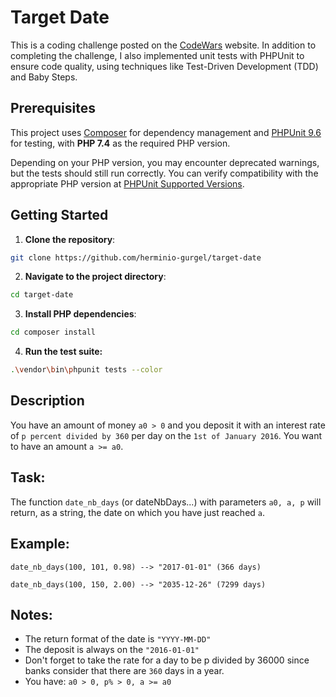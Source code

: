 # Target Date

This is a coding challenge posted on the [CodeWars](https://www.codewars.com/kata/569218bc919ccba77000000b/php) website.
In addition to completing the challenge, I also implemented unit tests with PHPUnit to ensure code quality, using
techniques like Test-Driven Development (TDD) and Baby Steps.

## Prerequisites

This project uses [Composer](https://getcomposer.org/) for dependency management and [PHPUnit 9.6](https://phpunit.de/)
for testing, with **PHP 7.4** as the required PHP version.

Depending on your PHP version, you may encounter deprecated warnings, but the tests should still run correctly. You can
verify compatibility with the appropriate PHP version
at [PHPUnit Supported Versions](https://phpunit.de/supported-versions.html).

## Getting Started

1. **Clone the repository**:

```bash
git clone https://github.com/herminio-gurgel/target-date
```

2. **Navigate to the project directory**:

```bash
cd target-date
```

3. **Install PHP dependencies**:

```bash
cd composer install
```

4. **Run the test suite:**

```bash
.\vendor\bin\phpunit tests --color
```

## Description

You have an amount of money `a0 > 0` and you deposit it with an interest rate of `p percent divided by 360` per day on
the `1st of January 2016`. You want to have an amount `a >= a0`.

## **Task:**

The function `date_nb_days` (or dateNbDays...) with parameters `a0, a, p` will return, as a string, the date on which
you have just reached `a`.

## **Example:**

`date_nb_days(100, 101, 0.98) --> "2017-01-01" (366 days)`

`date_nb_days(100, 150, 2.00) --> "2035-12-26" (7299 days)`

## **Notes:**

- The return format of the date is `"YYYY-MM-DD"`
- The deposit is always on the `"2016-01-01"`
- Don't forget to take the rate for a day to be p divided by 36000 since banks consider that there are `360` days in a
  year.
- You have: `a0 > 0, p% > 0, a >= a0`